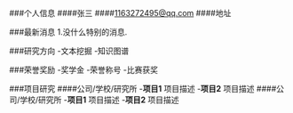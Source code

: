 ###个人信息
####张三
####<a herf="">1163272495@qq.com</a>
####地址

###最新消息
1.没什么特别的消息.

###研究方向
-文本挖掘
-知识图谱

###荣誉奖励
-奖学金
-荣誉称号
-比赛获奖

###项目研究
####公司/学校/研究所
-**项目1**
项目描述
-**项目2**
项目描述
####公司/学校/研究所
-**项目1**
项目描述
-**项目2**
项目描述

